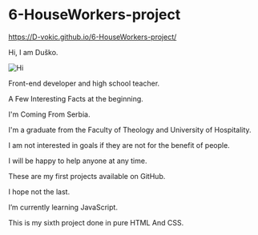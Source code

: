 # 6-HouseWorkers-project
 https://D-vokic.github.io/6-HouseWorkers-project/

Hi, I am Duško.

![Hi](https://github.com/Duskorsl/6-HouseWorkers-project/assets/105879280/e61962c5-8216-4a57-bbe1-2350d28fc7a0)


Front-end developer and high school teacher.

A Few Interesting Facts at the beginning.

I'm Coming From Serbia.

I'm a graduate from the Faculty of Theology and University of Hospitality.

I am not interested in goals if they are not for the benefit of people.

I will be happy to help anyone at any time.

These are my first projects available on GitHub.

I hope not the last.

I’m currently learning JavaScript.

This is my sixth project done in pure HTML And CSS.
